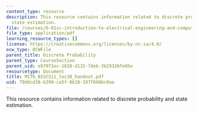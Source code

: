 ```yaml
---
content_type: resource
description: This resource contains information related to discrete probability and
  state estimation.
file: /courses/6-01sc-introduction-to-electrical-engineering-and-computer-science-i-spring-2011/79ddcd38b399ca5f8b18107f668bc0aa_MIT6_01SCS11_lec10_handout.pdf
file_type: application/pdf
learning_resource_types: []
license: https://creativecommons.org/licenses/by-nc-sa/4.0/
ocw_type: OCWFile
parent_title: Discrete Probability
parent_type: CourseSection
parent_uid: e97072ec-1818-d115-7deb-3b29326fe85e
resourcetype: Document
title: MIT6_01SCS11_lec10_handout.pdf
uid: 79ddcd38-b399-ca5f-8b18-107f668bc0aa
---
```

This resource contains information related to discrete probability and state estimation.